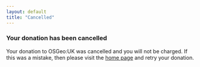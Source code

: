 ```yaml
---
layout: default
title: "Cancelled"
---
```


### Your donation has been cancelled

Your donation to OSGeo:UK was cancelled and you will not be charged. If this was a mistake, then please visit the [home page](http://uk.osgeo.org) and retry your donation.
